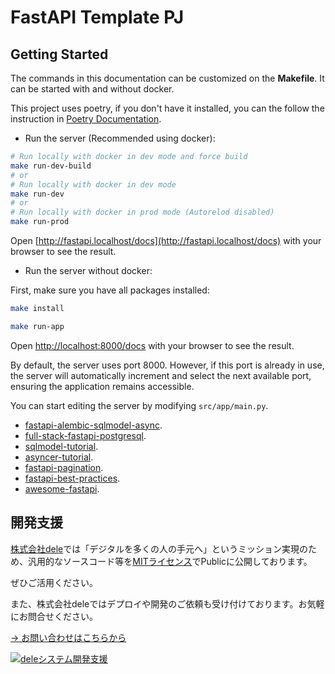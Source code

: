 # FastAPI Template PJ

## Getting Started

The commands in this documentation can be customized on the **Makefile**. It can be started with and without docker.

This project uses poetry, if you don't have it installed, you can the follow the instruction
in [Poetry Documentation](https://python-poetry.org/docs/#installation).

- Run the server (Recommended using docker):

```bash
# Run locally with docker in dev mode and force build
make run-dev-build
# or
# Run locally with docker in dev mode
make run-dev
# or
# Run locally with docker in prod mode (Autorelod disabled)
make run-prod
```

Open [http://fastapi.localhost/docs](http://fastapi.localhost/docs) with your browser to see the result.

- Run the server without docker:

First, make sure you have all packages installed:

```bash
make install
```

```bash
make run-app
```

Open [http://localhost:8000/docs](http://localhost:8000/docs) with your browser to see the result.

By default, the server uses port 8000. However, if this port is already in use, the server will automatically increment and select the next available port, ensuring the application remains accessible.

You can start editing the server by modifying `src/app/main.py`.

- [fastapi-alembic-sqlmodel-async](https://github.com/jonra1993/fastapi-alembic-sqlmodel-async).
- [full-stack-fastapi-postgresql](https://github.com/tiangolo/full-stack-fastapi-postgresql).
- [sqlmodel-tutorial](https://sqlmodel.tiangolo.com/tutorial/fastapi/).
- [asyncer-tutorial](https://asyncer.tiangolo.com/tutorial/).
- [fastapi-pagination](https://github.com/uriyyo/fastapi-pagination).
- [fastapi-best-practices](https://github.com/zhanymkanov/fastapi-best-practices).
- [awesome-fastapi](https://github.com/mjhea0/awesome-fastapi).

## 開発支援

[株式会社dele](https://dele.work/)では「デジタルを多くの人の手元へ」というミッション実現のため、汎用的なソースコード等を[MITライセンス](./LICENSE)でPublicに公開しております。

ぜひご活用ください。

また、株式会社deleではデプロイや開発のご依頼も受け付けております。お気軽にお問合せください。

[→ お問い合わせはこちらから](https://dele.work/contact)


[![deleシステム開発支援](https://github.com/user-attachments/assets/8adf14d6-7594-4e31-b9e5-36d61fa622ad)](https://dele.work/contact)

